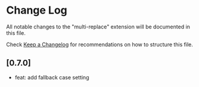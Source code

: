# Change Log

All notable changes to the "multi-replace" extension will be documented in this file.

Check [Keep a Changelog](http://keepachangelog.com/) for recommendations on how to structure this file.

## [0.7.0]

- feat: add fallback case setting
